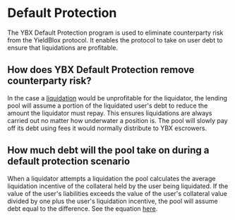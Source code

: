 # Default Protection

The YBX Default Protection program is used to eliminate counterparty risk from the YieldBlox protocol. It enables the protocol to take on user debt to ensure that liquidations are profitable.

## How does YBX Default Protection remove counterparty risk?

In the case a [liquidation](liquidations.md#what-is-liquidation) would be unprofitable for the liquidator, the lending pool will assume a portion of the liquidated user's debt to reduce the amount the liquidator must repay. This ensures liquidations are always carried out no matter how underwater a position is. The pool will slowly pay off its debt using fees it would normally distribute to YBX escrowers.

## How much debt will the pool take on during a default protection scenario

When a liquidator attempts a liquidation the pool calculates the average liquidation incentive of the collateral held by the user being liquidated. If the value of the user's liabilities exceeds the value of the user's collateral value divided by one plus the user's liquidation incentive, the pool will assume debt equal to the difference. See the equation [here](../../math.md#Yieldblox-Default-Protection-Amount).
